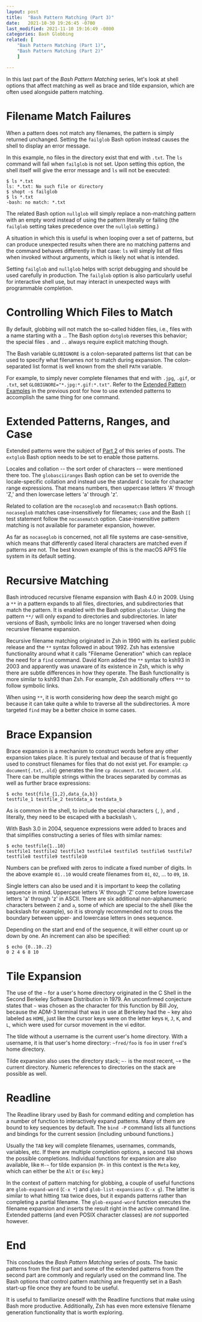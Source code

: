 ```yaml
---
layout: post
title:  "Bash Pattern Matching (Part 3)"
date:   2021-10-30 19:26:45 -0700
last_modified: 2021-11-10 19:16:49 -0800
categories: Bash Globbing
related: [
	"Bash Pattern Matching (Part 1)",
	"Bash Pattern Matching (Part 2)"
	]

---
```


In this last part of the _Bash Pattern Matching_ series, let's look at
shell options that affect matching as well as brace and tilde
expansion, which are often used alongside pattern matching.

# Filename Match Failures

When a pattern does not match any filenames, the pattern is simply
returned unchanged. Setting the `failglob` Bash option instead causes
the shell to display an error message.

In this example, no files in the directory exist that end with
`.txt`. The `ls` command will fail when `failglob` is not set. Upon
setting this option, the shell itself will give the error message and
`ls` will not be executed:
```
$ ls *.txt
ls: *.txt: No such file or directory
$ shopt -s failglob
$ ls *.txt
-bash: no match: *.txt
```

The related Bash option `nullglob` will simply replace a non-matching
pattern with an empty word instead of using the pattern literally or
failing (the `failglob` setting takes precedence over the `nullglob`
setting.)

A situation in which this is useful is when looping over a set of
patterns, but can produce unexpected results when there are no
matching patterns and the command behaves differently in that case:
`ls` will simply list _all_ files when invoked without arguments,
which is likely not what is intended.

Setting `failglob` and `nullglob` helps with script debugging and
should be used carefully in production. The `failglob` option is also
particularly useful for interactive shell use, but may interact in
unexpected ways with programmable completion.

# Controlling Which Files to Match

By default, globbing will not match the so-called hidden files, i.e.,
files with a name starting with a `.`. The Bash option `dotglob`
reverses this behavior; the special files `.` and `..` always require
explicit matching though.

The Bash variable `GLOBIGNORE` is a colon-separated patterns list that
can be used to specify what filenames _not_ to match during
expansion. The colon-separated list format is well known from the
shell `PATH` variable.

For example, to simply never complete filenames that end with `.jpg`,
`.gif`, or `.txt`, set `GLOBIGNORE="*.jpg:*.gif:*.txt"`. Refer to the
[Extended Pattern
Examples](../../09/10/bash-pattern-matching.html#extended-pattern-examples)
in the previous post for how to use extended patterns to accomplish
the same thing for one command.

# Extended Patterns, Ranges, and Case

Extended patterns were the subject of [Part
2](../../09/10/bash-pattern-matching.html) of this series of
posts. The `extglob` Bash option needs to be set to enable those
patterns.

Locales and collation -- the sort order of characters -- were
mentioned there too. The `globasciiranges` Bash option can be set to
override the locale-specific collation and instead use the standard
`C` locale for character range expressions. That means numbers, then
uppercase letters 'A' through 'Z,' and then lowercase letters 'a'
through 'z'.

Related to collation are the `nocaseglob` and `nocasematch` Bash
options. `nocaseglob` matches case-insensitively for filenames; `case`
and the Bash `[[` test statement follow the `nocasematch`
option. Case-insensitive pattern matching is not available for
parameter expansion, however.

As far as `nocaseglob` is concerned, not all file systems are
case-sensitive, which means that differently cased literal characters
are matched even if patterns are not. The best known example of this
is the macOS APFS file system in its default setting.

# Recursive Matching

Bash introduced recursive filename expansion with Bash 4.0
in 2009. Using a `**` in a pattern expands to all files, directories,
and subdirectories that match the pattern. It is enabled with the Bash
option `globstar`. Using the pattern `**/` will only expand to
directories and subdirectories. In later versions of Bash, symbolic
links are no longer traversed when doing recursive filename
expansion.

Recursive filename matching originated in Zsh in 1990 with its
earliest public release and the `**` syntax followed in
about 1992. Zsh has extensive functionality around what it calls
"Filename Generation" which can replace the need for a `find`
command. David Korn added the `**` syntax to ksh93 in 2003 and
apparently was unaware of its existence in Zsh, which is why there are
subtle differences in how they operate. The Bash functionality is more
similar to ksh93 than Zsh. For example, Zsh additionally offers `***`
to follow symbolic links.

When using `**`, it is worth considering how deep the search might go
because it can take quite a while to traverse all the
subdirectories. A more targeted `find` may be a better choice in some
cases.

# Brace Expansion

Brace expansion is a mechanism to construct words before any other
expansion takes place. It is purely textual and because of that is
frequently used to construct filenames for files that do not exist
yet. For example: `cp document{.txt,.old}` generates the line `cp
document.txt document.old`. There can be multiple strings within the
braces separated by commas as well as further brace expressions:

```
$ echo test{file_{1,2},data_{a,b}}
testfile_1 testfile_2 testdata_a testdata_b
```

As is common in the shell, to include the special characters
`{`, `}`, and `,` literally, they need to be escaped with a backslash
`\`.

With Bash 3.0 in 2004, sequence expressions were added to braces and
that simplifies constructing a series of files with similar names:

```
$ echo testfile{1..10}
testfile1 testfile2 testfile3 testfile4 testfile5 testfile6 testfile7
testfile8 testfile9 testfile10
```

Numbers can be prefixed with zeros to indicate a fixed number of
digits. In the above example `01..10` would create filenames from
`01`, `02`, ... to `09`, `10`.

Single letters can also be used and it is important to keep the
collating sequence in mind. Uppercase letters 'A' through 'Z' come
before lowercase letters 'a' through 'z' in ASCII. There are six
additional non-alphanumeric characters between `Z` and `a`, some of
which are special to the shell (like the backslash for example), so it
is strongly recommended _not_ to cross the boundary between upper- and
lowercase letters in ones sequence.

Depending on the start and end of the sequence, it will either count
up or down by one. An increment can also be specified:

```
$ echo {0..10..2}
0 2 4 6 8 10
```

# Tile Expansion

The use of the `~` for a user's home directory originated in the C
Shell in the Second Berkeley Software Distribution in 1979. An
unconfirmed conjecture states that `~` was chosen as the character for
this function by Bill Joy, because the ADM-3 terminal that was in use
at Berkeley had the `~` key also labeled as `HOME`, just like the
cursor keys were on the letter keys `H`, `J`, `K`, and `L`, which were
used for cursor movement in the vi editor.

The tilde without a username is the current user's home
directory. With a username, it is that user's home directory:
`~fred/foo` is `foo` in user `fred`'s home directory.

Tilde expansion also uses the directory stack; `~-` is the most
recent, `~+` the current directory. Numeric references to directories
on the stack are possible as well.

# Readline

The Readline library used by Bash for command editing and completion
has a number of function to interactively expand patterns. Many of
them are bound to key sequences by default. The `bind -P` command
lists all functions and bindings for the current session (including
unbound functions.)

Usually the `TAB` key will complete filenames, usernames, commands,
variables, etc. If there are multiple completion options, a second
`TAB` shows the possible completions. Individual functions for
expansion are also available, like `M-~` for tilde expansion (`M-` in
this context is the `Meta` key, which can either be the `Alt` or `Esc`
key.)

In the context of pattern matching for globbing, a couple of useful
functions are `glob-expand-word` (`C-x *`) and `glob-list-expansions`
(`C-x g`). The latter is similar to what hitting `TAB` twice does, but
it expands patterns rather than completing a partial filename. The
`glob-expand-word` function executes the filename expansion and
inserts the result right in the active command line. Extended patterns
(and even POSIX character classes) are _not_ supported however.

# End

This concludes the _Bash Pattern Matching_ series of posts. The basic
patterns from the first part and some of the extended patterns from
the second part are commonly and regularly used on the command
line. The Bash options that control pattern matching are frequently
set in a Bash start-up file once they are found to be useful.

It is useful to familiarize oneself with the Readline functions that
make using Bash more productive. Additionally, Zsh has even more
extensive filename generation functionality that is worth exploring.
